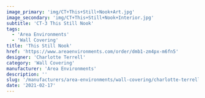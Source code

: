 ```yaml
---
image_primary: 'img/CT+This+Still+Nook+Art.jpg'
image_secondary: 'img/CT+This+Still+Nook+Interior.jpg'
subtitle: 'CT-3 This Still Nook'
tags:
  - 'Area Environments'
  - 'Wall Covering'
title: 'This Still Nook'
href: 'https://www.areaenvironments.com/order/dmb1-zm4px-m6fn5'
designer: 'Charlotte Terrell'
category: 'Wall Covering'
manufacturer: 'Area Environments'
description: ''
slug: '/manufacturers/area-environments/wall-covering/charlotte-terrell-this-still-nook'
date: '2021-02-17'
---
```

